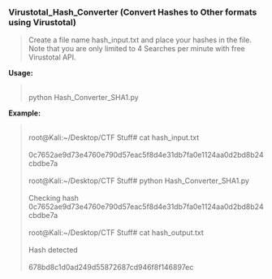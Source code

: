 <h3> Virustotal_Hash_Converter (Convert Hashes to Other formats using Virustotal) </h3>

> Create a file name hash_input.txt and place your hashes in the file.  
Note that you are only limited to 4 Searches per minute with free Virustotal API.  

<b> Usage:</b>  
> <br> python Hash_Converter_SHA1.py

<b>Example:</b>         
> <br> root@Kali:~/Desktop/CTF Stuff# cat hash_input.txt   
> <br> 0c7652ae9d73e4760e790d57eac5f8d4e31db7fa0e1124aa0d2bd8b24cbdbe7a   
> <br> root@Kali:~/Desktop/CTF Stuff# python Hash_Converter_SHA1.py    
> <br> Checking hash 0c7652ae9d73e4760e790d57eac5f8d4e31db7fa0e1124aa0d2bd8b24cbdbe7a   
> <br> root@Kali:~/Desktop/CTF Stuff# cat hash_output.txt   
> <br> Hash detected   
> <br> 678bd8c1d0ad249d55872687cd946f8f146897ec  

